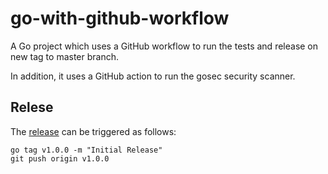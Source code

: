 # go-with-github-workflow

A Go project which uses a GitHub workflow to run the tests and release on new tag to master branch. 

In addition, it uses a GitHub action to run the gosec security scanner.

## Relese 

The [release](.github/workflows/release.yml) can be triggered as follows:
```
go tag v1.0.0 -m "Initial Release"
git push origin v1.0.0
```


